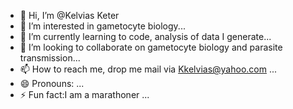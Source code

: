 - 👋 Hi, I’m @Kelvias Keter
- 👀 I’m interested in gametocyte biology...
- 🌱 I’m currently learning to code, analysis of data I generate...
- 💞️ I’m looking to collaborate on gametocyte biology and parasite transmission...
- 📫 How to reach me, drop me mail via Kkelvias@yahoo.com ...
- 😄 Pronouns: ...
- ⚡ Fun fact:I am a marathoner ...

<!---
Kketer012/Kketer012 is a ✨ special ✨ repository because its `README.md` (this file) appears on your GitHub profile.
You can click the Preview link to take a look at your changes.
--->
